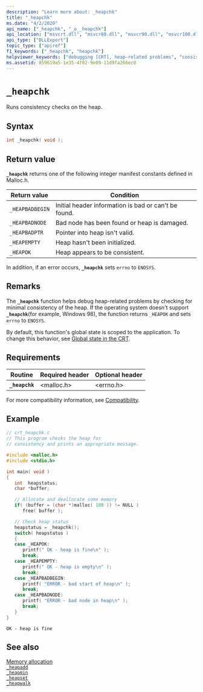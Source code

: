 ```yaml
---
description: "Learn more about: _heapchk"
title: "_heapchk"
ms.date: "4/2/2020"
api_name: ["_heapchk", "_o__heapchk"]
api_location: ["msvcrt.dll", "msvcr80.dll", "msvcr90.dll", "msvcr100.dll", "msvcr100_clr0400.dll", "msvcr110.dll", "msvcr110_clr0400.dll", "msvcr120.dll", "msvcr120_clr0400.dll", "ucrtbase.dll", "api-ms-win-crt-heap-l1-1-0.dll"]
api_type: ["DLLExport"]
topic_type: ["apiref"]
f1_keywords: ["_heapchk", "heapchk"]
helpviewer_keywords: ["debugging [CRT], heap-related problems", "consistency checking of heaps", "heapchk function", "heaps, checking consistency", "_heapchk function"]
ms.assetid: 859619a5-1e35-4f02-9e09-11d9fa266ec0
---
```

# `_heapchk`

Runs consistency checks on the heap.

## Syntax

```C
int _heapchk( void );
```

## Return value

**`_heapchk`** returns one of the following integer manifest constants defined in Malloc.h.

| Return value | Condition |
|---|---|
| `_HEAPBADBEGIN` | Initial header information is bad or can't be found. |
| `_HEAPBADNODE` | Bad node has been found or heap is damaged. |
| `_HEAPBADPTR` | Pointer into heap isn't valid. |
| `_HEAPEMPTY` | Heap hasn't been initialized. |
| `_HEAPOK` | Heap appears to be consistent. |

In addition, if an error occurs, **`_heapchk`** sets `errno` to `ENOSYS`.

## Remarks

The **`_heapchk`** function helps debug heap-related problems by checking for minimal consistency of the heap. If the operating system doesn't support **`_heapchk`**(for example, Windows 98), the function returns `_HEAPOK` and sets `errno` to `ENOSYS`.

By default, this function's global state is scoped to the application. To change this behavior, see [Global state in the CRT](../global-state.md).

## Requirements

| Routine | Required header | Optional header |
|---|---|---|
| **`_heapchk`** | \<malloc.h> | \<errno.h> |

For more compatibility information, see [Compatibility](../compatibility.md).

## Example

```C
// crt_heapchk.c
// This program checks the heap for
// consistency and prints an appropriate message.

#include <malloc.h>
#include <stdio.h>

int main( void )
{
   int  heapstatus;
   char *buffer;

   // Allocate and deallocate some memory
   if( (buffer = (char *)malloc( 100 )) != NULL )
      free( buffer );

   // Check heap status
   heapstatus = _heapchk();
   switch( heapstatus )
   {
   case _HEAPOK:
      printf(" OK - heap is fine\n" );
      break;
   case _HEAPEMPTY:
      printf(" OK - heap is empty\n" );
      break;
   case _HEAPBADBEGIN:
      printf( "ERROR - bad start of heap\n" );
      break;
   case _HEAPBADNODE:
      printf( "ERROR - bad node in heap\n" );
      break;
   }
}
```

```Output
OK - heap is fine
```

## See also

[Memory allocation](../memory-allocation.md)\
[`_heapadd`](../heapadd.md)\
[`_heapmin`](heapmin.md)\
[`_heapset`](../heapset.md)\
[`_heapwalk`](heapwalk.md)
